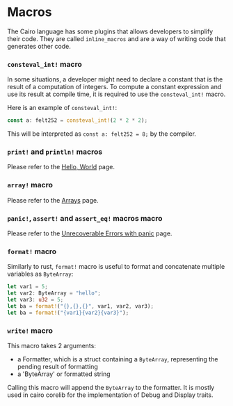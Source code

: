 # Macros

The Cairo language has some plugins that allows developers to simplify their code. They are called `inline_macros` and are a way of writing code that generates other code.

### `consteval_int!` macro

In some situations, a developer might need to declare a constant that is the result of a computation of integers. To compute a constant expression and use its result at compile time, it is required to use the `consteval_int!` macro.

Here is an example of `consteval_int!`:

```rust
const a: felt252 = consteval_int!(2 * 2 * 2);
```

This will be interpreted as `const a: felt252 = 8;` by the compiler.

### `print!` and `println!` macros

Please refer to the [Hello, World](./ch01-02-hello-world.md) page.

### `array!` macro

Please refer to the [Arrays](./ch03-01-arrays.md) page.

### `panic!`, `assert!` and `assert_eq!` macros macro

Please refer to the [Unrecoverable Errors with panic](./ch10-01-unrecoverable-errors-with-panic.md) page.

### `format!` macro

Similarly to rust, `format!` macro is useful to format and concatenate multiple variables as `ByteArray`: 

```rust
let var1 = 5;
let var2: ByteArray = "hello";
let var3: u32 = 5;
let ba = format!("{},{},{}", var1, var2, var3);
let ba = format!("{var1}{var2}{var3}");
```

### `write!` macro

This macro takes 2 arguments:
- a Formatter, which is a struct containing a `ByteArray`, representing the pending result of formatting
- a 'ByteArray' or formatted string
  
Calling this macro will append the `ByteArray` to the formatter. It is mostly used in cairo corelib for the implementation of Debug and Display traits.





